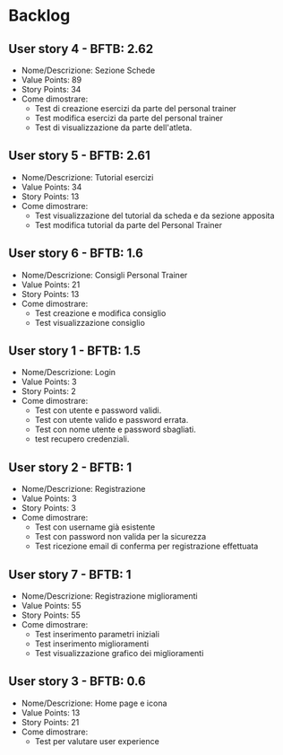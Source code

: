 # Backlog

## User story 4 - BFTB: 2.62
* Nome/Descrizione: Sezione Schede
* Value Points: 89
* Story Points: 34
* Come dimostrare: 
  * Test di creazione esercizi da parte del personal trainer
  * Test modifica esercizi da parte del personal trainer
  * Test di visualizzazione da parte dell'atleta. 

## User story 5 - BFTB: 2.61
* Nome/Descrizione: Tutorial esercizi
* Value Points: 34
* Story Points: 13
* Come dimostrare: 
  * Test visualizzazione del tutorial da scheda e da sezione apposita
  * Test modifica tutorial da parte del Personal Trainer

## User story 6 - BFTB: 1.6
* Nome/Descrizione: Consigli Personal Trainer 
* Value Points: 21
* Story Points: 13
* Come dimostrare: 
  * Test creazione e modifica consiglio
  * Test visualizzazione consiglio

## User story 1 - BFTB: 1.5
* Nome/Descrizione: Login
* Value Points: 3
* Story Points: 2
* Come dimostrare: 
  * Test con utente e password validi.
  * Test con utente valido e password errata.
  * Test con nome utente e password sbagliati.
  * test recupero credenziali.


## User story 2 - BFTB: 1
* Nome/Descrizione: Registrazione
* Value Points: 3
* Story Points: 3
* Come dimostrare: 
  * Test con username già esistente
  * Test con password non valida per la sicurezza
  * Test ricezione email di conferma per registrazione effettuata

## User story 7 - BFTB: 1 
* Nome/Descrizione: Registrazione miglioramenti
* Value Points: 55
* Story Points: 55
* Come dimostrare: 
  * Test inserimento parametri iniziali
  * Test inserimento miglioramenti
  * Test visualizzazione grafico dei miglioramenti

## User story 3 - BFTB: 0.6
* Nome/Descrizione: Home page e icona
* Value Points: 13
* Story Points: 21
* Come dimostrare: 
  * Test per valutare user experience
